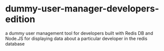 # dummy-user-manager-developers-edition
a dummy user management tool for developers built with Redis DB and Node.JS for displaying data about a particular developer in the redis database
